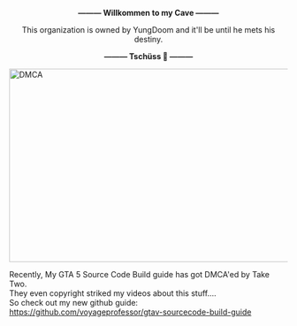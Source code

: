 **<p align="center">——— Willkommen to my Cave ———</p>**

<p align="center"> This organization is owned by YungDoom and it'll be until he mets his destiny. </p>

**<p align="center">——— Tschüss 👋 ———</p>**

<img width="1050" height="350" src="https://github.com/user-attachments/assets/0ecbb89b-450f-4222-b227-5a2e7a65c498" title="DMCA">

Recently, My GTA 5 Source Code Build guide has got DMCA'ed by Take Two.<br>
They even copyright striked my videos about this stuff....<br>
So check out my new github guide: https://github.com/voyageprofessor/gtav-sourcecode-build-guide


<!--
**<p align="center">——— Hall of Fame ———</p>**
<img src="https://github.com/P0L3NARUBA/.github/assets/146978592/f9da16a1-3854-4ea9-900d-5a490cfc5f36" title="Debuggin..">
<img width="400" height="300" src="https://github.com/P0L3NARUBA/.github/assets/146978592/b1b05b8c-4e0e-4bee-8ef0-792921b55b45" title="Cruising with 350Z">
<img width="442" height="300" src="https://github.com/P0L3NARUBA/.github/assets/146978592/129fc13b-9837-4d69-9775-4df910a37b9a" title="Added Nissan 350Z to the game">

*<p align=center>I tried my best guys :)</p>*

**<p align="center">——— Hall of Fame ———</p>**

 For those who reading this, dSB3aW4gYm9pLg== -->

